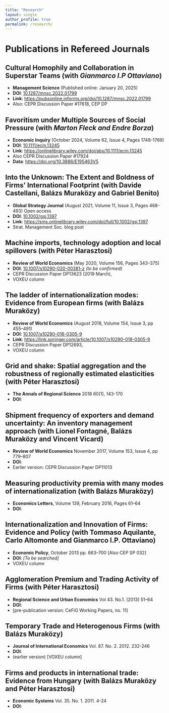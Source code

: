 ```yaml
---
title: "Research"
layout: single
author_profile: true
permalink: /research/
---
```


<!-- This page summarises my published research and ongoing projects. Entries are grouped into refereed journal articles, broader publications, books/chapters and work in progress. Wherever possible, I include Digital Object Identifiers (DOIs) or stable links so that readers can easily access the published version. Links marked with a DOI prefix point directly to the journal page via https://doi.org. -->


# Publications in Refereed Journals

## **Cultural Homophily and Collaboration in Superstar Teams** (with *Gianmarco I.P Ottaviano*) 
* **Management Science** (Published online: January 20, 2025)
* **DOI**: [10.1287/mnsc.2022.01799](https://doi.org/10.1287/mnsc.2022.01799)
* **Link**: https://pubsonline.informs.org/doi/10.1287/mnsc.2022.01799
* Also: CEPR Discussion Paper #17618, CEP DP

## **Favoritism under Multiple Sources of Social Pressure** (with *Marton Fleck and Endre Borza*)
* **Economic Inquiry** (October 2024, Volume 62, Issue 4, Pages 1748-1769) 
* **DOI**: [10.1111/ecin.13245](https://doi.org/10.1111/ecin.13245)
* **Link**: https://onlinelibrary.wiley.com/doi/abs/10.1111/ecin.13245
* Also CEPR Discussion Paper #17924
* **Data**: https://doi.org/10.3886/E195463V5

## **Into the Unknown: The Extent and Boldness of Firms' International Footprint** (with Davide Castellani, Balázs Muraközy and Gabriel Benito)
* **Global Strategy Journal** (August 2021, Volume 11, Issue 3, Pages 468-493) Open access
* **DOI**: [10.1002/gsj.1397](https://doi.org/10.1002/gsj.1397)  
* **Link**: https://sms.onlinelibrary.wiley.com/doi/full/10.1002/gsj.1397
* Strat. Management Soc. blog post

## **Machine imports, technology adoption and local spillovers** (with Péter Harasztosi)
* **Review of World Economics** (May 2020, Volume 156, Pages 343–375)
* **DOI**: [10.1007/s10290-020-00381-z](https://doi.org/10.1007/s10290-020-00381-z) *(to be confirmed)*
* CEPR Discussion Paper DP13623 (2019 March), 
* VOXEU column

## **The ladder of internationalization modes: Evidence from European firms** (with Balázs Muraközy)
* **Review of World Economics** (August 2018, Volume 154, Issue 3, pp 455–491) 
* **DOI**: [10.1007/s10290-018-0305-9](https://doi.org/10.1007/s10290-018-0305-9)
* **Link**: https://link.springer.com/article/10.1007/s10290-018-0305-9
* CEPR Discussion Paper DP12693, 
* VOXEU column

## **Grid and shake: Spatial aggregation and the robustness of regionally estimated elasticities** (with Péter Harasztosi)
* **The Annals of Regional Science** 2018 60(1), 143-170 
* **DOI**: 

## **Shipment frequency of exporters and demand uncertainty: An inventory management approach** (with Lionel Fontagné, Balázs Muraközy and Vincent Vicard)
* **Review of World Economics** November 2017, Volume 153, Issue 4, pp 779–807
* **DOI**: 
* Earlier version: CEPR Discussion Paper DP11013 

## **Measuring productivity premia with many modes of internationalization** (with Balázs Muraközy)
* **Economics Letters**, Volume 139, February 2016, Pages 61–64
* **DOI**: 

## **Internationalization and Innovation of Firms: Evidence and Policy** (with Tommaso Aquilante, Carlo Altomonte and Gianmarco I.P. Ottaviano)
* **Economic Policy**, October 2013 pp. 663–700 [Also CEP SP 032] 
* **DOI**: *[To be searched]*
* VOXEU column

## **Agglomeration Premium and Trading Activity of Firms** (with Péter Harasztosi)
* **Regional Science and Urban Economics** Vol 43. No.1. (2013) 51–64 
* **DOI**: 
* [pre-publication version: CeFiG Working Papers, no. 11]

## **Temporary Trade and Heterogenous Firms** (with Balázs Muraközy)
* **Journal of International Economics** Vol. 87. No. 2. 2012. 232-246
* **DOI**: 
* (earlier version) [VOXEU column]

## **Firms and products in international trade: Evidence from Hungary** (with Balázs Muraközy and Péter Harasztosi)
* **Economic Systems** Vol. 35. No. 1. 2011. 4-24
* **DOI**: 